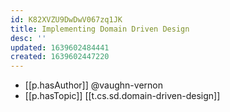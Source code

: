 ```yaml
---
id: K82XVZU9DwDwV067zq1JK
title: Implementing Domain Driven Design
desc: ''
updated: 1639602484441
created: 1639602447220
---
```


- [[p.hasAuthor]] @vaughn-vernon
- [[p.hasTopic]] [[t.cs.sd.domain-driven-design]]